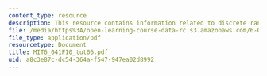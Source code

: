 ```yaml
---
content_type: resource
description: This resource contains information related to discrete random variable.
file: /media/https%3A/open-learning-course-data-rc.s3.amazonaws.com/6-041-probabilistic-systems-analysis-and-applied-probability-fall-2010/a8c3e87cdc54364af547947ea02d8992_MIT6_041F10_tut06.pdf
file_type: application/pdf
resourcetype: Document
title: MIT6_041F10_tut06.pdf
uid: a8c3e87c-dc54-364a-f547-947ea02d8992
---
```

